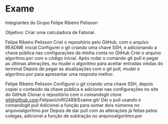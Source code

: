 # Exame
Integrantes do Grupo
Felipe Ribeiro Pelisson

Objetivo:
Criar uma calculadora de Fatorial.

 Felipe Ribeiro Pelisson
Criei o repositório pelo GitHub, com o arquivo README inicial
Configurei o git criando uma chave SSH, e adicionando a chave pública nas configurações da minha conta no GitHub
Criei o arquivo algoritmo.por com o código inicial.
Após rodar o comando git pull e pegar as últimas alterações, eu mudei o algoritmo para aceitar entradas vindas do terminal
Depois de pegar as atualizações com o git pull, mudei o algoritmo.por para apresentar uma resposta melhor. 

Felipe Ribeiro Pelisson
Configurei o git criando uma chave SSH, depois copiei o conteúdo da chave pública e adicionei nas configurações no site do GitHub
Clonar o repositório com o comandogit clone git@github.com:FelipaoUnifil2489/Exame.git/
Dei o pull usando o comandogit pull
Adicionei a função para somar dois números no arquivoalgoritmo.por
Depois de dar pull com as alterações já feitas pelos colegas, adicionei a função de subtração no arquivoalgoritmo.por

